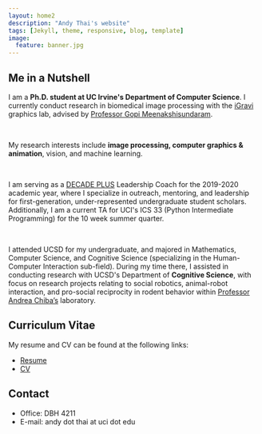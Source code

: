 ```yaml
---
layout: home2
description: "Andy Thai's website"
tags: [Jekyll, theme, responsive, blog, template]
image:
  feature: banner.jpg
---
```

<h2 id="me-in-a-nutshell">Me in a Nutshell</h2>

<p>
I am a <strong>Ph.D. student at UC Irvine's Department of Computer Science</strong>. I currently conduct research in biomedical image processing with the <a href="http://graphics.ics.uci.edu" target="_blank">iGravi</a> graphics lab, advised by <a href="https://www.ics.uci.edu/~gopi/" target="_blank">Professor Gopi Meenakshisundaram</a>.
</p>

<br>

<p>
My research interests include <b>image processing, computer graphics & animation</b>, vision, and machine learning.
</p>

<br>

<p>
I am serving as a <a href="https://grad.uci.edu/about-us/diversity/decade/decade-plus.php" target="_blank">DECADE PLUS</a> Leadership Coach for the 2019-2020 academic year, where I specialize in outreach, mentoring, and leadership for first-generation, under-represented undergraduate student scholars. Additionally, I am a current TA for UCI's ICS 33 (Python Intermediate Programming) for the 10 week summer quarter.  
</p>

<br>

<p>
I attended UCSD for my undergraduate, and majored in Mathematics, Computer Science, and Cognitive Science (specializing in the Human-Computer Interaction sub-field). During my time there, I assisted in conducting research with UCSD's Department of <b>Cognitive Science</b>, with focus on research projects relating to social robotics, animal-robot interaction, and pro-social reciprocity in rodent behavior within <a href="https://medschool.ucsd.edu/education/neurograd/faculty/Pages/andrea-chiba.aspx" target="_blank">Professor Andrea Chiba&rsquo;s</a> laboratory.
</p>

<h2 id="curriculum-vitae">Curriculum Vitae</h2>

<p>
My resume and CV can be found at the following links:
</p>

<ul>
<li><a href="files/resume.pdf" target="_blank">Resume</a><br /></li>
<li><a href="files/cv.pdf" target="_blank">CV</a><br /></li>
</ul>

<h2 id="contact-me">Contact</h2>

<ul>
<li>Office: DBH 4211</li>
<li>E-mail: andy dot thai at uci dot edu</li>
</ul>
